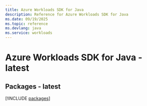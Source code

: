 ```yaml
---
title: Azure Workloads SDK for Java
description: Reference for Azure Workloads SDK for Java
ms.date: 09/19/2025
ms.topic: reference
ms.devlang: java
ms.service: workloads
---
```

# Azure Workloads SDK for Java - latest
## Packages - latest
[!INCLUDE [packages](workloads-index.md)]